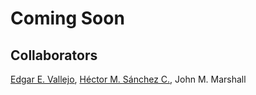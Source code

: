 # Coming Soon

## Collaborators

<a href="https://www.researchgate.net/profile/Edgar_Vallejo">Edgar E. Vallejo</a>, <a href="https://chipdelmal.github.io/">Héctor M. Sánchez C.</a>, John M. Marshall
